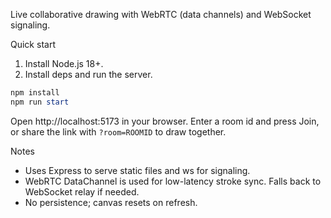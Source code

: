 Live collaborative drawing with WebRTC (data channels) and WebSocket signaling.

Quick start

1. Install Node.js 18+.
2. Install deps and run the server.

```powershell
npm install
npm run start
```

Open http://localhost:5173 in your browser. Enter a room id and press Join, or share the link with `?room=ROOMID` to draw together.

Notes

- Uses Express to serve static files and ws for signaling.
- WebRTC DataChannel is used for low-latency stroke sync. Falls back to WebSocket relay if needed.
- No persistence; canvas resets on refresh.